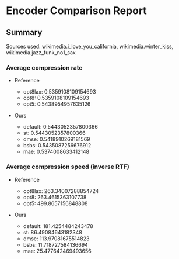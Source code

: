 
# Encoder Comparison Report

## Summary

Sources used: wikimedia.i_love_you_california, wikimedia.winter_kiss, wikimedia.jazz_funk_no1_sax

### Average compression rate

  - Reference
    - opt8lax: 0.5359108109154693
    - opt8: 0.5359108109154693
    - opt5: 0.5438954957635126

  - Ours
    - default: 0.5443052357800366
    - st: 0.5443052357800366
    - dmse: 0.5418910269181569
    - bsbs: 0.5435087256676912
    - mae: 0.5374008633412148


### Average compression speed (inverse RTF)
  - Reference
    - opt8lax: 263.34007288854724
    - opt8: 263.4615363107738
    - opt5: 499.8657156848808

  - Ours
    - default: 181.4254484243478
    - st: 86.49084643182348
    - dmse: 113.97081675514823
    - bsbs: 11.718727584136694
    - mae: 25.477642469493656


